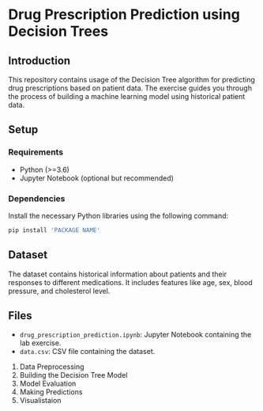 # Drug Prescription Prediction using Decision Trees

## Introduction

This repository contains usage of the Decision Tree algorithm for predicting drug prescriptions based on patient data. The exercise guides you through the process of building a machine learning model using historical patient data.

## Setup

### Requirements

- Python (>=3.6)
- Jupyter Notebook (optional but recommended)

### Dependencies

Install the necessary Python libraries using the following command:

```bash
pip install 'PACKAGE NAME'
```

## Dataset

The dataset contains historical information about patients and their responses to different medications. It includes features like age, sex, blood pressure, and cholesterol level.

## Files

- `drug_prescription_prediction.ipynb`: Jupyter Notebook containing the lab exercise.
- `data.csv`: CSV file containing the dataset.



1. Data Preprocessing
2. Building the Decision Tree Model
3. Model Evaluation
4. Making Predictions
5. Visualistaion
   



